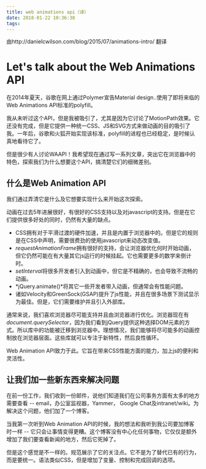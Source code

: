 ```yaml
---
title: web animations api（译）
date: 2018-01-22 10:36:38
tags:
---
```


由http://danielcwilson.com/blog/2015/07/animations-intro/ 翻译

# Let's talk about the Web Animations API

在2014年夏天，谷歌在网上通过Polymer宣告Material design..使用了即将来临的Web Animations API标准的polyfill。

我从未听过这个API，但是我被吸引了，尤其是因为它讨论了MotionPath效果。它还没有完成，但是它提供一种统一CSS、JS和SVG方式来做动画的目的吸引了我。一年后，谷歌和火狐开始实现该标准，polyfill的进程也已经稳定，是时候认真地看待它了。

但是很少有人讨论WAAPI！我希望现在通过写一系列文章，突出它在浏览器中的特色，探索我们为什么想要这个API，搞清楚它们的细微差别。

## 什么是Web Animation API
我们通过弄清它是什么及它想要实现什么来开始这次探索。

动画在过去5年进展很好，有很好的CSS支持以及对javascript的支持。但是在它们提供很多好处的同时，仍然有大量的缺点。
- CSS拥有对于平滑过渡的硬件加速，并且是内置于浏览器中的。但是它的规则是在CSS中声明，需要很费劲的使用javascript来动态改变值。
- *requestAnimationFrame*拥有很好的支持，会让浏览器优化何时开始动画，但它仍然可能在有大量其它js运行的时候挂起。它也需要更多的数学来倒计时。
- *setInterval*将很多开发者引入到动画中，但它是不精确的，也会导致不流畅的动画。
- *jQuery.animate()*将其它一些开发者带入动画，但通常会有性能问题。
- 诸如Velocity和GreenSock(GSAP)提升了js性能，并且在很多场景下测试显示为最佳。但是，它们需要维护并且引入外部库。

通常来说，我们喜欢浏览器尽可能支持并且由浏览器进行优化。浏览器现在有*document.querySelector*，因为我们看到jQuery提供这种选择DOM元素的方式。所以库中的功能被迁移到浏览器中。理想情况，我们能够将尽可能多的动画控制放在浏览器层面。这些库就可以专注于新特性，然后良性循环。

Web Animation API致力于此。它旨在带来CSS性能方面的能力，加上js的便利和灵活性。

## 让我们加一些新东西来解决问题
在前一份工作，我们收到一份邮件，说他们知道我们在公司事务方面有太多的地方需要查看 -- email，办公室监视器，Yammer， Google Chat及intranet/wiki。为解决这个问题，他们加了一个博客。

当我第一次听到Web Animation API的时候，我的想法和我听到我公司要加博客时一样 -- 它只会让事情变得更糟。这个博客没有中心化任何事物，它仅仅是额外增加了我们要查看新闻的地方，然后它死掉了。

但是这个感觉是不一样的。规范展示了它的关注点。它不是为了替代已有的行为，而是要统一。语法类似CSS，但是增加了变量、控制和完成回调的选项。